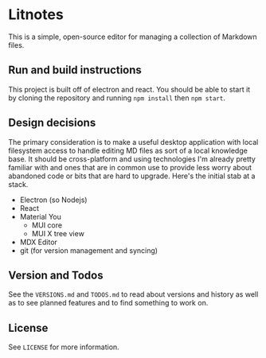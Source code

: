 # Litnotes

This is a simple, open-source editor for managing a collection of Markdown files.

## Run and build instructions

This project is built off of electron and react. You should be able to start it by cloning the repository and running `npm install` then `npm start`.

## Design decisions

The primary consideration is to make a useful desktop application with local filesystem access to handle editing MD files as sort of a local knowledge base. It should be cross-platform and using technologies I'm already pretty familiar with and ones that are in common use to provide less worry about abandoned code or bits that are hard to upgrade. Here's the initial stab at a stack.

* Electron (so Nodejs)
* React
* Material You
    * MUI core
    * MUI X tree view
* MDX Editor
* git (for version management and syncing)

## Version and Todos

See the `VERSIONS.md` and `TODOS.md` to read about versions and history as well as to see planned features and to find something to work on.

## License

See `LICENSE` for more information.
